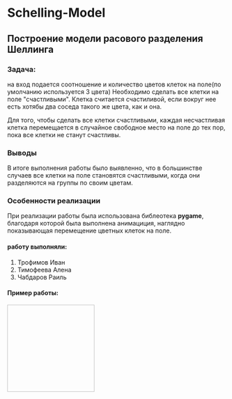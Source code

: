 # Schelling-Model
## Построение модели расового разделения Шеллинга
### Задача:
на вход подается соотношение и количество цветов клеток на поле(по умолчанию используется 3 цвета)
Необходимо сделать все клетки на поле "счастливыми". Клетка считается счастиливой, если вокруг нее есть хотябы два соседа такого же цвета, как и она.

Для того, чтобы сделать все клетки счастливыми, каждая несчастливая клетка перемещается в случайное свободное место на поле до тех пор, пока все клетки не станут счастливы.
### Выводы
В итоге выполнения работы было выявленно, что в большинстве случаев все клетки на поле становятся счастливыми, когда они разделяются на группы по своим цветам.
### Особенности реализации
При реализации работы была использована библеотека <b>pygame</b>, благодаря которой была выполнена анимациция, наглядно показывающая перемещение цветных клеток на поле.

#### работу выполняли:
1) Трофимов Иван
2) Тимофеева Алена
3) Чабдаров Раиль


#### Пример работы:
<img scr = "https://sun9-47.userapi.com/c858528/v858528461/b547c/rSeDm8B3xUM.jpg" width="200" height="200">
